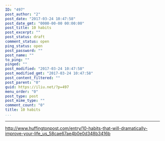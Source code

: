 ```yaml
---
ID: "497"
post_author: "2"
post_date: "2017-03-24 10:47:58"
post_date_gmt: "0000-00-00 00:00:00"
post_title: 10 habits
post_excerpt: ""
post_status: draft
comment_status: open
ping_status: open
post_password: ""
post_name: ""
to_ping: ""
pinged: ""
post_modified: "2017-03-24 10:47:58"
post_modified_gmt: "2017-03-24 10:47:58"
post_content_filtered: ""
post_parent: "0"
guid: https://iliu.net/?p=497
menu_order: "0"
post_type: post
post_mime_type: ""
comment_count: "0"
title: 10 habits
...
```

---

http://www.huffingtonpost.com/entry/10-habits-that-will-dramatically-improve-your-life_us_58cae67ae4b0e0d348b3416b

